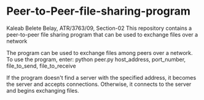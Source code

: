 # Peer-to-Peer-file-sharing-program
Kaleab Belete Belay, ATR/3763/09, Section-02
This repository contains a peer-to-peer file sharing program that can be used to exchange files over a network

The program can be used to exchange files among peers over a network. 
To use the program, enter:
python peer.py host_address, port_number, file_to_send, file_to_receive

If the program doesn't find a server with the specified address, it becomes the server and accepts connections. Otherwise, it connects
to the server and begins exchanging files.
